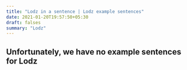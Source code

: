 ```yaml
---
title: "Lodz in a sentence | Lodz example sentences"
date: 2021-01-20T19:57:50+05:30
draft: falses
summary: "Lodz"
---
```

## Unfortunately, we have no example sentences for Lodz                 
